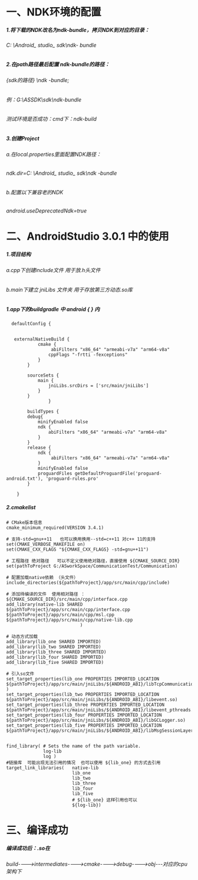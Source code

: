 # 一、NDK环境的配置
#####     1.将下载的NDK改名为ndk-bundle，拷贝NDK到对应的目录：
######     C: \Android_ studio_ sdk\ndk- bundle
#####     2.在path路径最后配置 ndk-bundle的路径：
######      {sdk的路径} \ndk -bundle; 
######     例：G:\ASSDK\sdk\ndk-bundle 
###### 测试环境是否成功：cmd下：ndk-build
#####     3.创建Project
######     a.在local.properties里面配置NDK路径：
######     ndk.dir=C\: \\Android_ studio_ sdk\\ndk -bundle
######     b.配置以下兼容老的NDK
######     android.useDeprecatedNdk=true    
    
# 二、AndroidStudio 3.0.1 中的使用
##### 1.项目结构 
######     a.cpp下创建include文件 用于放.h头文件
######     b.main下建立 jniLibs 文件夹 用于存放第三方动态.so库

##### 1.app下的buildgradle 中 android { } 内
```
  defaultConfig {
        
            
   externalNativeBuild {
            cmake {
                 abiFilters "x86_64" "armeabi-v7a" "arm64-v8a"
                cppFlags "-frtti -fexceptions"
            }
        }
        
        sourceSets {
            main {
                jniLibs.srcDirs = ['src/main/jniLibs']
            }
        }
                }
          
        buildTypes {
        debug{
            minifyEnabled false
            ndk {
                abiFilters "x86_64" "armeabi-v7a" "arm64-v8a"
            }
        }
        release {
            ndk {
                 abiFilters "x86_64" "armeabi-v7a" "arm64-v8a"
            }
            minifyEnabled false
            proguardFiles getDefaultProguardFile('proguard-android.txt'), 'proguard-rules.pro'
        }

    }
```
##### 2.cmakelist 
   
```
# CMake版本信息
cmake_minimum_required(VERSION 3.4.1)

# 支持-std=gnu++11   也可以换用换用--std=c++11 对c++ 11的支持
set(CMAKE_VERBOSE_MAKEFILE on)
set(CMAKE_CXX_FLAGS "${CMAKE_CXX_FLAGS} -std=gnu++11")

# 工程路径 绝对路径   可以不定义使用绝对路径，直接使用 ${CMAKE_SOURCE_DIR}
set(pathToProject G:/ASworkSpace/CommunicationTest/Communication)

# 配置加载native依赖 （头文件）
include_directories(${pathToProject}/app/src/main/cpp/include)

# 添加待编译的文件  使用相对路径 ：${CMAKE_SOURCE_DIR}/src/main/cpp/interface.cpp
add_library(native-lib SHARED             
${pathToProject}/app/src/main/cpp/interface.cpp
${pathToProject}/app/src/main/cpp/msl.cpp
${pathToProject}/app/src/main/cpp/native-lib.cpp
                            )

# 动态方式加载
add_library(lib_one SHARED IMPORTED)
add_library(lib_two SHARED IMPORTED)
add_library(lib_three SHARED IMPORTED)
add_library(lib_four SHARED IMPORTED)
add_library(lib_five SHARED IMPORTED)

# 引入so文件
set_target_properties(lib_one PROPERTIES IMPORTED_LOCATION ${pathToProject}/app/src/main/jniLibs/${ANDROID_ABI}/libTcpCommunication.so )
set_target_properties(lib_two PROPERTIES IMPORTED_LOCATION  ${pathToProject}/app/src/main/jniLibs/${ANDROID_ABI}/libevent.so)
set_target_properties(lib_three PROPERTIES IMPORTED_LOCATION  ${pathToProject}/app/src/main/jniLibs/${ANDROID_ABI}/libevent_pthreads.so)
set_target_properties(lib_four PROPERTIES IMPORTED_LOCATION ${pathToProject}/app/src/main/jniLibs/${ANDROID_ABI}/libGCLogger.so)
set_target_properties(lib_five PROPERTIES IMPORTED_LOCATION ${pathToProject}/app/src/main/jniLibs/${ANDROID_ABI}/libMsgSessionLayer.so)


find_library( # Sets the name of the path variable.
              log-lib
              log )
#链接库  可能出现无法引用的情况  也可以使用 ${lib_one} 的方式去引用
target_link_libraries(   native-lib
                         lib_one
                         lib_two
                         lib_three
                         lib_four
                         lib_five
                         # ${lib_one} 这样引用也可以
                         ${log-lib})
```
# 三、编译成功
#####    编译成功后：.so在
######     build---->intermediates---->cmake---->debug---->obj---对应的cpu架构下
